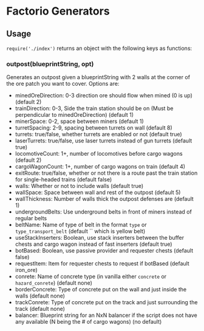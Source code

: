 
# Factorio Generators

## Usage

`require('./index')` returns an object with the following keys as functions:

### outpost(blueprintString, opt)

Generates an outpost given a blueprintString with 2 walls at the corner of the ore patch you want to cover. Options are:

- minedOreDirection: 0-3 direction ore should flow when mined (0 is up) (default 2)
- trainDirection: 0-3, Side the train station should be on (Must be perpendicular to minedOreDirection) (default 1)
- minerSpace: 0-2, space between miners (default 1)
- turretSpacing: 2-9, spacing between turrets on wall (default 8)
- turrets: true/false, whether turrets are enabled or not (default true)
- laserTurrets: true/false, use laser turrets instead of gun turrets (default true)
- locomotiveCount: 1+, number of locomotives before cargo wagons (default 2)
- cargoWagonCount: 1+, number of cargo wagons on train (default 4)
- exitRoute: true/false, whether or not there is a route past the train station for single-headed trains (default false)
- walls: Whether or not to include walls (default true)
- wallSpace: Space between wall and rest of the outpost (default 5)
- wallThickness: Number of walls thick the outpost defenses are (default 1)
- undergroundBelts: Use underground belts in front of miners instead of regular belts
- beltName: Name of type of belt in the format `type` or `type_transport_belt` (default `` which is yellow belt)
- useStackInserters: Boolean, use stack inserters between the buffer chests and cargo wagon instead of fast inserters (default true)
- botBased: Boolean, use passive provider and requester chests (default false)
- requestItem: Item for requester chests to request if botBased (default iron_ore)
- conrete: Name of concrete type (in vanilla either `concrete` or `hazard_conrete`) (default none)
- borderConcrete: Type of concrete put on the wall and just inside the walls (default none)
- trackConrete: Type of concrete put on the track and just surrounding the track (default none)
- balancer: Blueprint string for an NxN balancer if the script does not have any available (N being the # of cargo wagons) (no default)